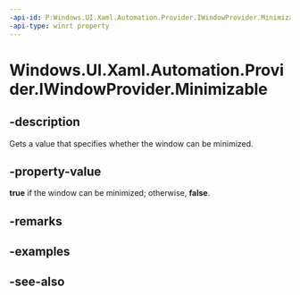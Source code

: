 ```yaml
---
-api-id: P:Windows.UI.Xaml.Automation.Provider.IWindowProvider.Minimizable
-api-type: winrt property
---
```


<!-- Property syntax
public bool Minimizable { get; }
-->

# Windows.UI.Xaml.Automation.Provider.IWindowProvider.Minimizable

## -description
Gets a value that specifies whether the window can be minimized.



## -property-value
**true** if the window can be minimized; otherwise, **false**.

## -remarks

## -examples

## -see-also

